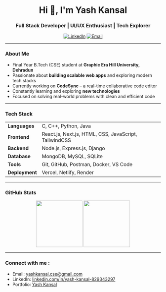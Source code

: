 <!-- GitHub Profile README for https://github.com/Kansal-ji -->

<h1 align="center">Hi 👋, I'm Yash Kansal</h1>
<h3 align="center"> Full Stack Developer | UI/UX Enthusiast | Tech Explorer</h3>

<p align="center">
  <a href="https://www.linkedin.com/in/yash-kansal-829343297"><img src="https://img.shields.io/badge/LinkedIn-blue?style=flat&logo=linkedin&logoColor=white" alt="LinkedIn"/></a>
  <a href="mailto:yashkansal.cse@gmail.com"><img src="https://img.shields.io/badge/Email-D14836?style=flat&logo=gmail&logoColor=white" alt="Email"/></a>
</p>

---

###  About Me

-  Final Year B.Tech (CSE) student at **Graphic Era Hill University, Dehradun**
-  Passionate about **building scalable web apps** and exploring modern tech stacks
-  Currently working on **CodeSync** – a real-time collaborative code editor
-  Constantly learning and exploring **new technologies**
-  Focused on solving real-world problems with clean and efficient code

---

###  Tech Stack

<div align="center">

<table>
<tr>
<td><b>Languages</b></td>
<td>C, C++, Python, Java</td>
</tr>
<tr>
<td><b>Frontend</b></td>
<td>React.js, Next.js, HTML, CSS, JavaScript, TailwindCSS</td>
</tr>
<tr>
<td><b>Backend</b></td>
<td>Node.js, Express.js, Django</td>
</tr>
<tr>
<td><b>Database</b></td>
<td>MongoDB, MySQL, SQLite</td>
</tr>
<tr>
<td><b>Tools</b></td>
<td>Git, GitHub, Postman, Docker, VS Code</td>
</tr>
<tr>
<td><b>Deployment</b></td>
<td>Vercel, Netlify, Render</td>
</tr>
</table>

</div>


---

###  GitHub Stats

<p align="center">
  <img src="https://github-readme-stats.vercel.app/api?username=Kansal-ji&show_icons=true&theme=github_dark" height="150"/>
  <img src="https://github-readme-streak-stats.herokuapp.com?user=Kansal-ji&theme=github-dark&hide_border=false" height="150"/>
</p>

---

###  Connect with me :

- Email: [yashkansal.cse@gmail.com](mailto:yashkansal.cse@gmail.com)  
- LinkedIn: [linkedin.com/in/yash-kansal-829343297](https://linkedin.com/in/yash-kansal-829343297)  
- Portfolio: [Yash Kansal](https://kansal-ji.github.io/Portfolio/)

